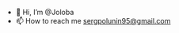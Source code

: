 - 👋 Hi, I’m @Joloba
- 📫 How to reach me sergpolunin95@gmail.com

<!---
Joloba/Joloba is a ✨ special ✨ repository because its `README.md` (this file) appears on your GitHub profile.
You can click the Preview link to take a look at your changes.
--->
